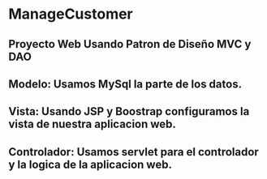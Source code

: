 # ManageCustomer
## Proyecto Web Usando Patron de Diseño MVC y DAO
## Modelo: Usamos MySql la parte de los datos.
## Vista: Usando JSP y Boostrap configuramos la vista de nuestra aplicacion web.
## Controlador: Usamos servlet para el controlador y la logica de la aplicacion web.
